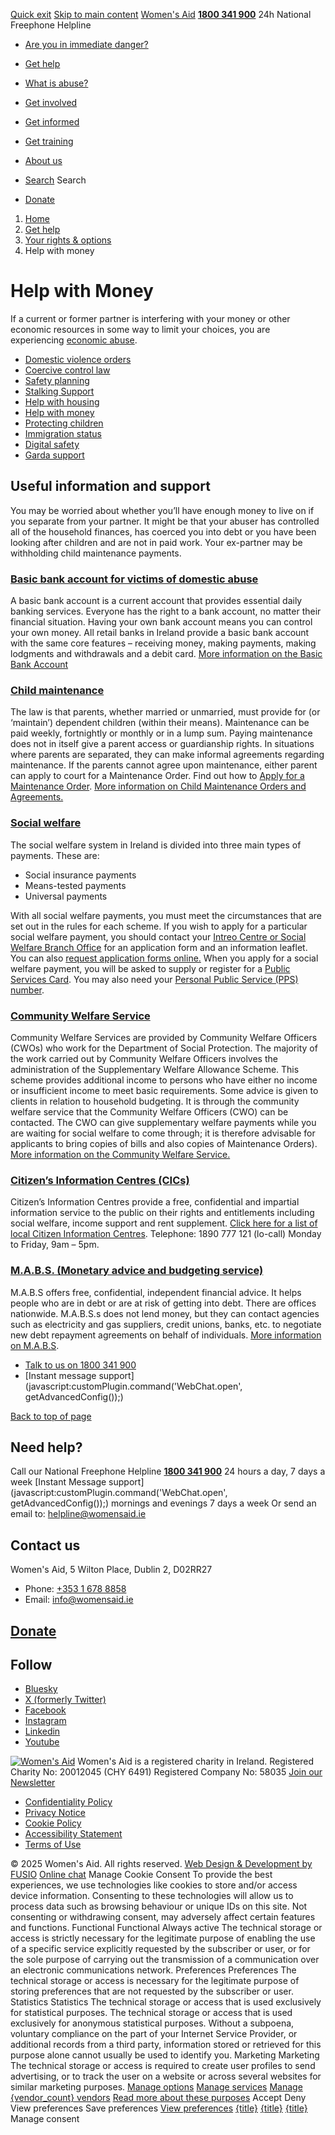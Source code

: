 [Quick exit](https://www.womensaid.ie/get-help/your-rights-options/help-with-money/#exit)
[Skip to main content](https://www.womensaid.ie/get-help/your-rights-options/help-with-money/#pagecontent "Skip to main content")
[Women's Aid](https://www.womensaid.ie/)
**[1800 341 900](tel:1800341900)** 24h National Freephone Helpline
  * [Are you in immediate danger?](https://www.womensaid.ie/are-you-in-immediate-danger/)
  * [Get help](https://www.womensaid.ie/get-help/)
  * [What is abuse?](https://www.womensaid.ie/what-is-abuse/)
  * [Get involved](https://www.womensaid.ie/get-involved/)
  * [Get informed](https://www.womensaid.ie/get-informed/)
  * [Get training](https://www.womensaid.ie/get-training/)
  * [About us](https://www.womensaid.ie/about-us/)


  * [Search](https://www.womensaid.ie/get-help/your-rights-options/help-with-money/)
Search
  * [Donate](https://www.womensaid.ie/get-involved/donate/)


  1. [Home](https://www.womensaid.ie/)
  2. [Get help](https://www.womensaid.ie/get-help/)
  3. [Your rights & options](https://www.womensaid.ie/get-help/your-rights-options/)
  4. Help with money


# Help with Money
If a current or former partner is interfering with your money or other economic resources in some way to limit your choices, you are experiencing [economic abuse](https://www.womensaid.ie/what-is-abuse/types-of-abuse/economic-abuse/).
  * [Domestic violence orders](https://www.womensaid.ie/get-help/your-rights-options/domestic-violence-orders/)
  * [Coercive control law](https://www.womensaid.ie/get-help/your-rights-options/coercive-control-law/)
  * [Safety planning](https://www.womensaid.ie/get-help/your-rights-options/safety-planning/)
  * [Stalking Support](https://www.womensaid.ie/get-help/your-rights-options/stalking-support/)
  * [Help with housing](https://www.womensaid.ie/get-help/your-rights-options/help-with-housing/)
  * [Help with money](https://www.womensaid.ie/get-help/your-rights-options/help-with-money/)
  * [Protecting children](https://www.womensaid.ie/get-help/your-rights-options/protecting-children/)
  * [Immigration status](https://www.womensaid.ie/get-help/your-rights-options/immigration-status/)
  * [Digital safety](https://www.womensaid.ie/get-help/your-rights-options/digital-safety/)
  * [Garda support](https://www.womensaid.ie/get-help/your-rights-options/garda-support/)


## Useful information and support
You may be worried about whether you’ll have enough money to live on if you separate from your partner. It might be that your abuser has controlled all of the household finances, has coerced you into debt or you have been looking after children and are not in paid work. Your ex-partner may be withholding child maintenance payments.
### [Basic bank account for victims of domestic abuse](https://www.womensaid.ie/get-help/your-rights-options/help-with-money/#collapse0)
A basic bank account is a current account that provides essential daily banking services. Everyone has the right to a bank account, no matter their financial situation. Having your own bank account means you can control your own money. All retail banks in Ireland provide a basic bank account with the same core features – receiving money, making payments, making lodgments and withdrawals and a debit card.
[More information on the Basic Bank Account](https://www.irishbankingcultureboard.ie/publications/ibcb-basic-bank-account-guide-2/)
### [Child maintenance](https://www.womensaid.ie/get-help/your-rights-options/help-with-money/#collapse1)
The law is that parents, whether married or unmarried, must provide for (or ‘maintain’) dependent children (within their means). Maintenance can be paid weekly, fortnightly or monthly or in a lump sum. Paying maintenance does not in itself give a parent access or guardianship rights.
In situations where parents are separated, they can make informal agreements regarding maintenance. If the parents cannot agree upon maintenance, either parent can apply to court for a Maintenance Order. 
Find out how to [Apply for a Maintenance Order](https://services.courts.ie/Family-Law/maintenance/how-to-apply-for-a-maintenance-order/step-2-complete-and-file-application-form).
[More information on Child Maintenance Orders and Agreements.](https://services.courts.ie/Family-Law/maintenance)
### [Social welfare](https://www.womensaid.ie/get-help/your-rights-options/help-with-money/#collapse2)
The social welfare system in Ireland is divided into three main types of payments. These are:
  * Social insurance payments
  * Means-tested payments
  * Universal payments


With all social welfare payments, you must meet the circumstances that are set out in the rules for each scheme. If you wish to apply for a particular social welfare payment, you should contact your [Intreo Centre or Social Welfare Branch Office](https://www.gov.ie/en/directory/category/e1f4b5-intreo-offices/) for an application form and an information leaflet. You can also [request application forms online.](https://www.gov.ie/en/service/442136-request-a-form/)
When you apply for a social welfare payment, you will be asked to supply or register for a [Public Services Card](https://www.citizensinformation.ie/en/social_welfare/irish_social_welfare_system/public_services_card.en.html). You may also need your [Personal Public Service (PPS) number](https://www.citizensinformation.ie/en/social_welfare/irish_social_welfare_system/personal_public_service_number.en.html).
### [Community Welfare Service](https://www.womensaid.ie/get-help/your-rights-options/help-with-money/#collapse3)
Community Welfare Services are provided by Community Welfare Officers (CWOs) who work for the Department of Social Protection. The majority of the work carried out by Community Welfare Officers involves the administration of the Supplementary Welfare Allowance Scheme.
This scheme provides additional income to persons who have either no income or insufficient income to meet basic requirements. Some advice is given to clients in relation to household budgeting. It is through the community welfare service that the Community Welfare Officers (CWO) can be contacted. The CWO can give supplementary welfare payments while you are waiting for social welfare to come through; it is therefore advisable for applicants to bring copies of bills and also copies of Maintenance Orders).
[More information on the Community Welfare Service.](https://www.gov.ie/en/collection/d5554-supplementary-welfare-allowance/)
### [Citizen’s Information Centres (CICs)](https://www.womensaid.ie/get-help/your-rights-options/help-with-money/#collapse4)
Citizen’s Information Centres provide a free, confidential and impartial information service to the public on their rights and entitlements including social welfare, income support and rent supplement.
[Click here for a list of local Citizen Information Centres](https://centres.citizensinformation.ie/).
Telephone: 1890 777 121 (lo-call) Monday to Friday, 9am – 5pm.
### [M.A.B.S. (Monetary advice and budgeting service)](https://www.womensaid.ie/get-help/your-rights-options/help-with-money/#collapse5)
M.A.B.S offers free, confidential, independent financial advice. It helps people who are in debt or are at risk of getting into debt. There are offices nationwide. M.A.B.S.s does not lend money, but they can contact agencies such as electricity and gas suppliers, credit unions, banks, etc. to negotiate new debt repayment agreements on behalf of individuals.
[More information on M.A.B.S](http://www.mabs.ie/).
  * [Talk to us on 1800 341 900](https://www.womensaid.ie/get-help/talk-to-us/)
  * [Instant message support](javascript:customPlugin.command\('WebChat.open', getAdvancedConfig\(\)\);)


[Back to top of page](https://www.womensaid.ie/get-help/your-rights-options/help-with-money/#top)
## Need help?
Call our National Freephone Helpline **[1800 341 900](tel:1800341900)** 24 hours a day, 7 days a week 
[Instant Message support](javascript:customPlugin.command\('WebChat.open', getAdvancedConfig\(\)\);) mornings and evenings 7 days a week
Or send an email to: helpline@womensaid.ie
## Contact us
Women's Aid, 5 Wilton Place, Dublin 2, D02RR27
  * Phone: [+353 1 678 8858](tel:+35316788858)
  * Email: info@womensaid.ie


## [Donate](https://www.womensaid.ie/get-involved/donate/)
## Follow
  * [Bluesky](https://bsky.app/profile/womensaidireland.bsky.social)
  * [X (formerly Twitter)](https://x.com/Womens_Aid)
  * [Facebook](https://www.facebook.com/womensaid.ie)
  * [Instagram](https://www.instagram.com/womens.aid)
  * [Linkedin](https://www.linkedin.com/company/women's-aid/)
  * [Youtube](https://www.youtube.com/@womensaidireland)


[![Women's Aid](https://www.womensaid.ie/app/themes/womensaidsage9/resources/assets/img/womens-aid-logo-white.svg)](https://www.womensaid.ie/get-help/your-rights-options/help-with-money/)
Women's Aid is a registered charity in Ireland.
Registered Charity No: 20012045 (CHY 6491) Registered Company No: 58035
[Join our Newsletter](https://www.womensaid.ie/get-informed/news-events/newsletter/)
  * [Confidentiality Policy](https://www.womensaid.ie/about-us/compliance/confidentiality-policy/)
  * [Privacy Notice](https://www.womensaid.ie/about-us/compliance/privacy-notice/)
  * [Cookie Policy](https://www.womensaid.ie/about-us/compliance/cookie-policy/)
  * [Accessibility Statement](https://www.womensaid.ie/about-us/compliance/accessibility-statement/)
  * [Terms of Use](https://www.womensaid.ie/about-us/compliance/terms-of-use/)


© 2025 Women's Aid. All rights reserved. [Web Design & Development by FUSIO](https://www.fusio.net/?utm_source=WomensAid&utm_medium=Website&utm_campaign=ClientLinks)
[Online chat](https://www.womensaid.ie/get-help/your-rights-options/help-with-money/#chat)
Manage Cookie Consent
To provide the best experiences, we use technologies like cookies to store and/or access device information. Consenting to these technologies will allow us to process data such as browsing behaviour or unique IDs on this site. Not consenting or withdrawing consent, may adversely affect certain features and functions.
Functional Functional Always active 
The technical storage or access is strictly necessary for the legitimate purpose of enabling the use of a specific service explicitly requested by the subscriber or user, or for the sole purpose of carrying out the transmission of a communication over an electronic communications network.
Preferences Preferences
The technical storage or access is necessary for the legitimate purpose of storing preferences that are not requested by the subscriber or user.
Statistics Statistics
The technical storage or access that is used exclusively for statistical purposes. The technical storage or access that is used exclusively for anonymous statistical purposes. Without a subpoena, voluntary compliance on the part of your Internet Service Provider, or additional records from a third party, information stored or retrieved for this purpose alone cannot usually be used to identify you.
Marketing Marketing
The technical storage or access is required to create user profiles to send advertising, or to track the user on a website or across several websites for similar marketing purposes.
[Manage options](https://www.womensaid.ie/get-help/your-rights-options/help-with-money/) [Manage services](https://www.womensaid.ie/get-help/your-rights-options/help-with-money/) [Manage {vendor_count} vendors](https://www.womensaid.ie/get-help/your-rights-options/help-with-money/) [Read more about these purposes](https://cookiedatabase.org/tcf/purposes/)
Accept Deny View preferences Save preferences [View preferences](https://www.womensaid.ie/get-help/your-rights-options/help-with-money/)
[{title}](https://www.womensaid.ie/get-help/your-rights-options/help-with-money/) [{title}](https://www.womensaid.ie/get-help/your-rights-options/help-with-money/) [{title}](https://www.womensaid.ie/get-help/your-rights-options/help-with-money/)
Manage consent
